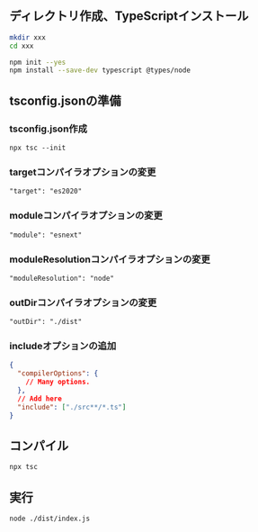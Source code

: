 ## ディレクトリ作成、TypeScriptインストール
```bash
mkdir xxx
cd xxx

npm init --yes
npm install --save-dev typescript @types/node
```

## tsconfig.jsonの準備
### tsconfig.json作成
```
npx tsc --init
```

### targetコンパイラオプションの変更
```
"target": "es2020"
```

### moduleコンパイラオプションの変更
```
"module": "esnext"
```

### moduleResolutionコンパイラオプションの変更
```
"moduleResolution": "node"
```

### outDirコンパイラオプションの変更
```
"outDir": "./dist"
```

### includeオプションの追加
```json
{
  "compilerOptions": {
    // Many options.
  },
  // Add here
  "include": ["./src**/*.ts"]
}
```

## コンパイル
```bash
npx tsc
```

## 実行
```bash
node ./dist/index.js
```
